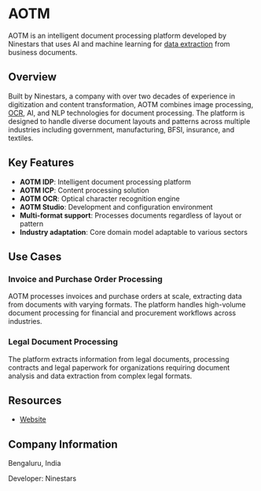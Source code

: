 # AOTM

AOTM is an intelligent document processing platform developed by Ninestars that uses AI and machine learning for [data extraction](../../capabilities/extraction/index.md) from business documents.

## Overview

Built by Ninestars, a company with over two decades of experience in digitization and content transformation, AOTM combines image processing, [OCR](../../capabilities/ocr/index.md), AI, and NLP technologies for document processing. The platform is designed to handle diverse document layouts and patterns across multiple industries including government, manufacturing, BFSI, insurance, and textiles.

## Key Features

- **AOTM IDP**: Intelligent document processing platform
- **AOTM ICP**: Content processing solution
- **AOTM OCR**: Optical character recognition engine
- **AOTM Studio**: Development and configuration environment
- **Multi-format support**: Processes documents regardless of layout or pattern
- **Industry adaptation**: Core domain model adaptable to various sectors

## Use Cases

### Invoice and Purchase Order Processing

AOTM processes invoices and purchase orders at scale, extracting data from documents with varying formats. The platform handles high-volume document processing for financial and procurement workflows across industries.

### Legal Document Processing

The platform extracts information from legal documents, processing contracts and legal paperwork for organizations requiring document analysis and data extraction from complex legal formats.

## Resources

- [Website](https://aotm.ai)

## Company Information

Bengaluru, India

Developer: Ninestars
